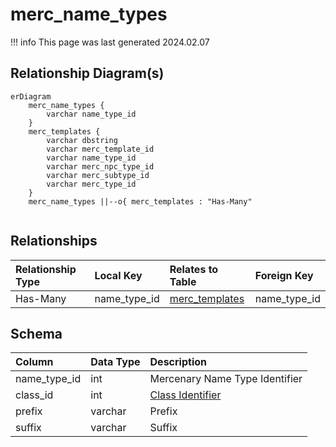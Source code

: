 # merc_name_types

!!! info
	This page was last generated 2024.02.07

## Relationship Diagram(s)

```mermaid
erDiagram
    merc_name_types {
        varchar name_type_id
    }
    merc_templates {
        varchar dbstring
        varchar merc_template_id
        varchar name_type_id
        varchar merc_npc_type_id
        varchar merc_subtype_id
        varchar merc_type_id
    }
    merc_name_types ||--o{ merc_templates : "Has-Many"


```


## Relationships

| Relationship Type | Local Key | Relates to Table | Foreign Key |
| :--- | :--- | :--- | :--- |
| Has-Many | name_type_id | [merc_templates](../../schema/mercenaries/merc_templates.md) | name_type_id |


## Schema

| Column | Data Type | Description |
| :--- | :--- | :--- |
| name_type_id | int | Mercenary Name Type Identifier |
| class_id | int | [Class Identifier](../../../../server/player/class-list) |
| prefix | varchar | Prefix |
| suffix | varchar | Suffix |

